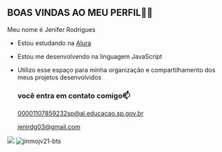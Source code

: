 ## BOAS VINDAS AO MEU PERFIL🏹🖤

Meu nome é Jenifer Rodrigues

- Estou estudando na [Alura](https://www.alura.com.br)
- Estou me desenvolvendo na linguagem JavaScript
- Utilizo esse espaço para minha organização e compartilhamento dos meus projetos desenvolvidos

  ### você entra em contato comigo📫

  00001107859232sp@al.educacao.sp.gov.br
  
  jenirdg03@gmail.com

![](https://media1.tenor.com/m/hGOQy4er94IAAAAC/bts-bangtan-boys.gif) ![jinmojv21-bts](https://github.com/Jeniferrodrigues07/Jeniferrodrigues07/assets/170945625/02e59ebc-cd8d-425d-8fd3-b3633f2e59c5)

